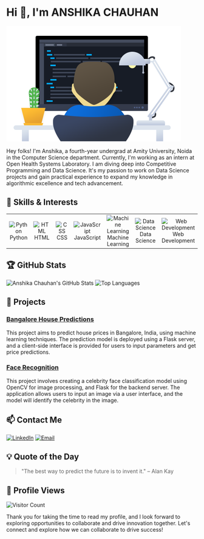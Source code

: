 # Hi 👋, I'm ANSHIKA CHAUHAN

![Banner Image](https://github.com/Anshika32/Anshika32/blob/main/profile.png?raw=true)

Hey folks! I'm Anshika, a fourth-year undergrad at Amity University, Noida in the Computer Science department. Currently, I'm working as an intern at Open Health Systems Laboratory. I am diving deep into Competitive Programming and Data Science. It's my passion to work on Data Science projects and gain practical experience to expand my knowledge in algorithmic excellence and tech advancement.

## 🔧 Skills & Interests

<table>
  <tr>
    <td align="center" width="96">
      <img src="[https://img.icons8.com/color/2x/python.png]" width="48" height="48" alt="Python" />
      <br>Python
    </td>
    <td align="center" width="96">
      <img src="https://img.icons8.com/color/2x/html-5.png" width="48" height="48" alt="HTML" />
      <br>HTML
    </td>
    <td align="center" width="96">
      <img src="https://img.icons8.com/color/2x/css3.png" width="48" height="48" alt="CSS" />
      <br>CSS
    </td>
    <td align="center" width="96">
      <img src="https://img.icons8.com/color/2x/javascript.png" width="48" height="48" alt="JavaScript" />
      <br>JavaScript
    </td>
    <td align="center" width="96">
      <img src="https://img.icons8.com/color/2x/machine-learning.png" width="48" height="48" alt="Machine Learning" />
      <br>Machine Learning
    </td>
    <td align="center" width="96">
      <img src="https://img.icons8.com/color/2x/database.png" width="48" height="48" alt="Data Science" />
      <br>Data Science
    </td>
    <td align="center" width="96">
      <img src="https://img.icons8.com/color/2x/web-development.png" width="48" height="48" alt="Web Development" />
      <br>Web Development
    </td>
  </tr>
</table>

## 🏆 GitHub Stats

![Anshika Chauhan's GitHub Stats](https://github-readme-stats.vercel.app/api?username=Anshika32&show_icons=true&theme=radical)
![Top Languages](https://github-readme-stats.vercel.app/api/top-langs/?username=Anshika32&layout=compact&theme=radical)

## 🚀 Projects
### [Bangalore House Predictions](https://github.com/Anshika32/Bangalore-House-Prices)
This project aims to predict house prices in Bangalore, India, using machine learning techniques. The prediction model is deployed using a Flask server, and a client-side interface is provided for users to input parameters and get price predictions.

### [Face Recognition](https://github.com/Anshika32/Sports-Celebrity-Face-Recognition)
This project involves creating a celebrity face classification model using OpenCV for image processing, and Flask for the backend server. The application allows users to input an image via a user interface, and the model will identify the celebrity in the image.

## 📫 Contact Me
[![LinkedIn](https://img.shields.io/badge/LinkedIn-Profile-blue)](https://www.linkedin.com/in/chauhananshika) 
[![Email](https://img.shields.io/badge/Email-Contact-red)](mailto:canshika123@example.com)

## 💡 Quote of the Day
> "The best way to predict the future is to invent it." – Alan Kay

## 👀 Profile Views
![Visitor Count](https://komarev.com/ghpvc/?username=Anshika32&color=blue)

Thank you for taking the time to read my profile, and I look forward to exploring opportunities to collaborate and drive innovation together. Let's connect and explore how we can collaborate to drive success!
